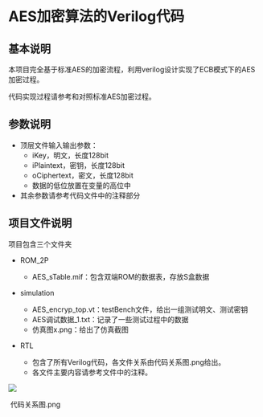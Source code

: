 # AES加密算法的Verilog代码

## 基本说明

本项目完全基于标准AES的加密流程，利用verilog设计实现了ECB模式下的AES加密过程。

代码实现过程请参考和对照标准AES加密过程。

## 参数说明

- 顶层文件输入输出参数：
  - iKey，明文，长度128bit
  - iPlaintext，密钥，长度128bit
  - oCiphertext，密文，长度128bit
  - 数据的低位放置在变量的高位中
- 其余参数请参考代码文件中的注释部分

## 项目文件说明

项目包含三个文件夹

- ROM_2P

  - AES_sTable.mif：包含双端ROM的数据表，存放S盒数据

- simulation

  - AES_encryp_top.vt：testBench文件，给出一组测试明文、测试密钥
  - AES调试数据_1.txt：记录了一些测试过程中的数据
  - 仿真图x.png：给出了仿真截图

- RTL

  - 包含了所有Verilog代码，各文件关系由代码关系图.png给出。
  - 各文件主要内容请参考文件中的注释。

  

![](https://github.com/eda-lab/AES-based-on-FPGA/raw/master/AES_verilog_demo/RTL/code_connect.png)

​																					代码关系图.png



